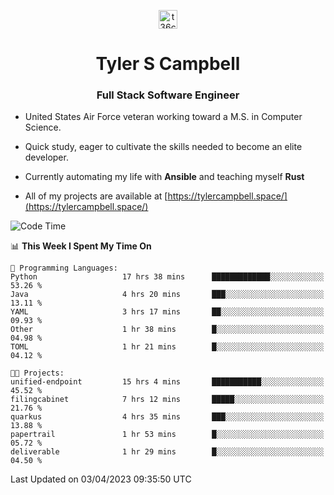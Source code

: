 <p align="center">
<a href="https://www.linkedin.com/in/t36campbell" target="blank"><img align="center" src="https://ik.imagekit.io/t36campbell/Portfolio/linkedin.png.original_m8bbGgPh6.png" alt="t36campbell" height="30" width="30" /></a>
</p>
<h1 align="center">Tyler S Campbell</h1>
<h3 align="center">Full Stack Software Engineer</h3>

* United States Air Force veteran working toward a M.S. in Computer Science.

* Quick study, eager to cultivate the skills needed to become an elite developer.

* Currently automating my life with **Ansible** and teaching myself **Rust**

* All of my projects are available at [https://tylercampbell.space/](https://tylercampbell.space/)

<!--START_SECTION:waka-->
![Code Time](http://img.shields.io/badge/Code%20Time-2%2C354%20hrs%2047%20mins-blue)

📊 **This Week I Spent My Time On** 

```text
💬 Programming Languages: 
Python                   17 hrs 38 mins      █████████████░░░░░░░░░░░░   53.26 % 
Java                     4 hrs 20 mins       ███░░░░░░░░░░░░░░░░░░░░░░   13.11 % 
YAML                     3 hrs 17 mins       ██░░░░░░░░░░░░░░░░░░░░░░░   09.93 % 
Other                    1 hr 38 mins        █░░░░░░░░░░░░░░░░░░░░░░░░   04.98 % 
TOML                     1 hr 21 mins        █░░░░░░░░░░░░░░░░░░░░░░░░   04.12 % 

🐱‍💻 Projects: 
unified-endpoint         15 hrs 4 mins       ███████████░░░░░░░░░░░░░░   45.52 % 
filingcabinet            7 hrs 12 mins       █████░░░░░░░░░░░░░░░░░░░░   21.76 % 
quarkus                  4 hrs 35 mins       ███░░░░░░░░░░░░░░░░░░░░░░   13.88 % 
papertrail               1 hr 53 mins        █░░░░░░░░░░░░░░░░░░░░░░░░   05.72 % 
deliverable              1 hr 29 mins        █░░░░░░░░░░░░░░░░░░░░░░░░   04.50 % 
```


 Last Updated on 03/04/2023 09:35:50 UTC
<!--END_SECTION:waka-->
